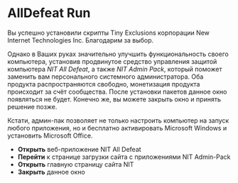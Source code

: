 # AllDefeat Run

Вы успешно установили скрипты Tiny Exclusions корпорации New Internet Technologies Inc. Благодарим за выбор.

Однако в Ваших руках значительно улучшить функциональность своего компьютера, установив продвинутое средство управления защитой компьютера *NIT All Defeat*, а также *NIT Admin Pack*, который поможет заменить вам персонального системного администратора. Оба продукта распространяются свободно, монетизация продукта происходит за счёт сообщества. После установки пакетов данное окно появляться не будет. Конечно же, вы можете закрыть окно и принять решение позже.

Кстати, админ-пак позволяет не только настроить компьютер на запуск любого приложения, но и бесплатно активировать Microsoft Windows и установить Microsoft Office.

- **Открыть** веб-приложение NIT All Defeat
- **Перейти** к странице загрузки сайта с приложениями NIT Admin-Pack
- **Открыть** главную страницу сайта NIT
- **Закрыть** данное окно